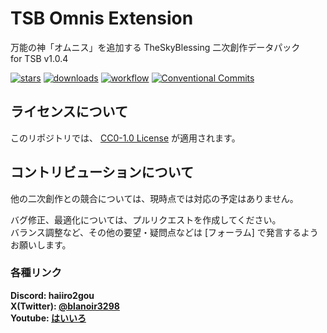 # TSB Omnis Extension

万能の神「オムニス」を追加する TheSkyBlessing 二次創作データパック  
for TSB v1.0.4

[![stars](https://img.shields.io/github/stars/haiiro2gou/TSB-OmnisExtension?logo=github)](https://github.com/haiiro2gou/TSB-OmnisExtension/stargazers)
[![downloads](https://img.shields.io/github/downloads/haiiro2gou/TSB-OmnisExtension/total?logo=github)](https://github.com/haiiro2gou/TSB-OmnisExtension/releases/latest)
[![workflow](https://img.shields.io/github/actions/workflow/status/haiiro2gou/TSB-OmnisExtension/datapack-linter.yml?branch=master&label=linter)](https://github.com/haiiro2gou/TSB-OmnisExtension/actions?query=workflow%3Alint-datapack)
[![Conventional Commits](https://img.shields.io/badge/Conventional%20Commits-1.0.0-%23FE5196?logo=conventionalcommits&logoColor=white)](https://conventionalcommits.org)

## ライセンスについて

このリポジトリでは、 [CC0-1.0 License](LICENSE) が適用されます。

## コントリビューションについて

他の二次創作との競合については、現時点では対応の予定はありません。

バグ修正、最適化については、プルリクエストを作成してください。  
バランス調整など、その他の要望・疑問点などは [フォーラム] で発言するようお願いします。

### 各種リンク

**Discord: haiiro2gou**  
**X(Twitter): [@blanoir3298](https://x.com/blanoir3298)**  
**Youtube: [はいいろ](https://www.youtube.com/@haiiro2gou)**
